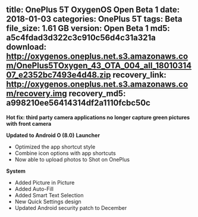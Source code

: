 title: OnePlus 5T OxygenOS Open Beta 1
date: 2018-01-03
categories: OnePlus 5T
tags: Beta
file_size: 1.61 GB
version: Open Beta 1
md5: a5c4fdad3d322c3c910c56d4c31a321a
download: http://oxygenos.oneplus.net.s3.amazonaws.com/OnePlus5TOxygen_43_OTA_004_all_1801031407_e2352bc7493e4d48.zip
recovery_link: http://oxygenos.oneplus.net.s3.amazonaws.com/recovery.img
recovery_md5: a998210ee56414314df2a1110fcbc50c
---
**Hot fix: third party camera applications no longer capture green pictures with front camera**

**Updated to Android O (8.0)**
**Launcher**
* Optimized the app shortcut style
* Combine icon options with app shortcuts
* Now able to upload photos to Shot on OnePlus

**System**
* Added Picture in Picture
* Added Auto-Fill
* Added Smart Text Selection
* New Quick Settings design
* Updated Android security patch to December
